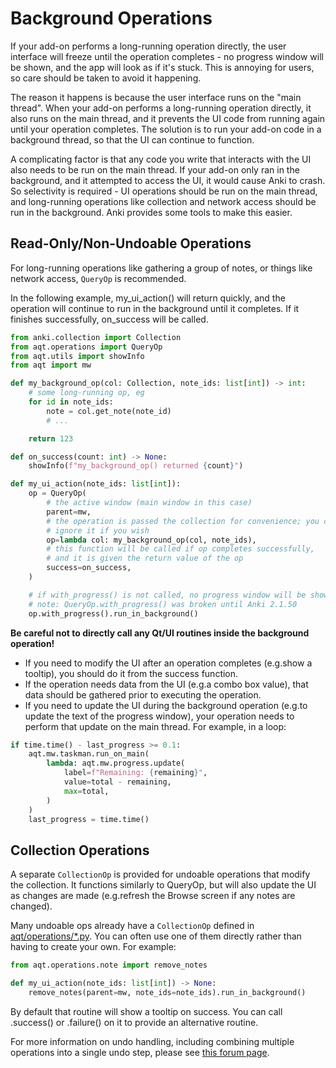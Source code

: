 # Background Operations

If your add-on performs a long-running operation directly, the user interface will freeze
until the operation completes - no progress window will be shown, and the app will look as
if it's stuck. This is annoying for users, so care should be taken to avoid it happening.

The reason it happens is because the user interface runs on the "main thread". When your add-on
performs a long-running operation directly, it also runs on the main thread, and it prevents
the UI code from running again until your operation completes. The solution is to run your add-on
code in a background thread, so that the UI can continue to function.

A complicating factor is that any code you write that interacts with the UI also needs to be
run on the main thread. If your add-on only ran in the background, and it attempted to access the
UI, it would cause Anki to crash. So selectivity is required - UI operations should be run on
the main thread, and long-running operations like collection and network access should be run in
the background. Anki provides some tools to make this easier.

## Read-Only/Non-Undoable Operations

For long-running operations like gathering a group of notes, or things like network access,
`QueryOp` is recommended.

In the following example, my_ui_action() will return quickly, and the operation
will continue to run in the background until it completes. If it finishes
successfully, on_success will be called.

```python
from anki.collection import Collection
from aqt.operations import QueryOp
from aqt.utils import showInfo
from aqt import mw

def my_background_op(col: Collection, note_ids: list[int]) -> int:
    # some long-running op, eg
    for id in note_ids:
        note = col.get_note(note_id)
        # ...

    return 123

def on_success(count: int) -> None:
    showInfo(f"my_background_op() returned {count}")

def my_ui_action(note_ids: list[int]):
    op = QueryOp(
        # the active window (main window in this case)
        parent=mw,
        # the operation is passed the collection for convenience; you can
        # ignore it if you wish
        op=lambda col: my_background_op(col, note_ids),
        # this function will be called if op completes successfully,
        # and it is given the return value of the op
        success=on_success,
    )

    # if with_progress() is not called, no progress window will be shown.
    # note: QueryOp.with_progress() was broken until Anki 2.1.50
    op.with_progress().run_in_background()
```

**Be careful not to directly call any Qt/UI routines inside the background operation!**

- If you need to modify the UI after an operation completes (e.g.show a tooltip),
  you should do it from the success function.
- If the operation needs data from the UI (e.g.a combo box value), that data should be gathered
  prior to executing the operation.
- If you need to update the UI during the background operation (e.g.to update the text of the
  progress window), your operation needs to perform that update on the main thread. For example,
  in a loop:

```python
if time.time() - last_progress >= 0.1:
    aqt.mw.taskman.run_on_main(
        lambda: aqt.mw.progress.update(
            label=f"Remaining: {remaining}",
            value=total - remaining,
            max=total,
        )
    )
    last_progress = time.time()
```

## Collection Operations

A separate `CollectionOp` is provided for undoable operations that modify
the collection. It functions similarly to QueryOp, but will also update the
UI as changes are made (e.g.refresh the Browse screen if any notes are changed).

Many undoable ops already have a `CollectionOp` defined in [aqt/operations/\*.py](https://github.com/ankitects/anki/tree/main/qt/aqt/operations).
You can often use one of them directly rather than having to create your own.
For example:

```python
from aqt.operations.note import remove_notes

def my_ui_action(note_ids: list[int]) -> None:
    remove_notes(parent=mw, note_ids=note_ids).run_in_background()
```

By default that routine will show a tooltip on success. You can call .success()
or .failure() on it to provide an alternative routine.

For more information on undo handling, including combining multiple operations
into a single undo step, please see [this forum
page](https://forums.ankiweb.net/t/add-on-porting-notes-for-anki-2-1-45/11212#undoredo-4).
